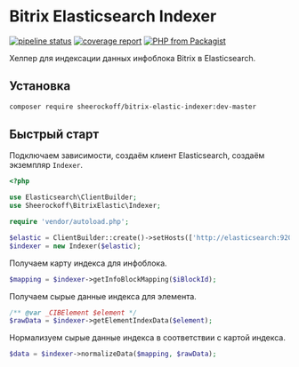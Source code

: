 # Bitrix Elasticsearch Indexer

[![pipeline status](https://gitlab.com/sheerockoff/bitrix-elastic-indexer/badges/master/pipeline.svg)](https://gitlab.com/sheerockoff/bitrix-elastic-indexer/pipelines)
[![coverage report](https://gitlab.com/sheerockoff/bitrix-elastic-indexer/badges/master/coverage.svg)](https://gitlab.com/sheerockoff/bitrix-elastic-indexer/-/jobs)
[![PHP from Packagist](https://img.shields.io/packagist/php-v/sheerockoff/bitrix-elastic-indexer.svg)](https://packagist.org/packages/sheerockoff/bitrix-elastic-indexer)

Хелпер для индексации данных инфоблока Bitrix в Elasticsearch.

## Установка

```bash
composer require sheerockoff/bitrix-elastic-indexer:dev-master
```

## Быстрый старт

Подключаем зависимости, создаём клиент Elasticsearch, создаём экземпляр `Indexer`.

```php
<?php

use Elasticsearch\ClientBuilder;
use Sheerockoff\BitrixElastic\Indexer;

require 'vendor/autoload.php';

$elastic = ClientBuilder::create()->setHosts(['http://elasticsearch:9200'])->build();
$indexer = new Indexer($elastic);
```

Получаем карту индекса для инфоблока.

```php
$mapping = $indexer->getInfoBlockMapping($iBlockId);
```

Получаем сырые данные индекса для элемента.

```php
/** @var _CIBElement $element */
$rawData = $indexer->getElementIndexData($element);
```

Нормализуем сырые данные индекса в соответствии с картой индекса.

```php
$data = $indexer->normalizeData($mapping, $rawData);
```
